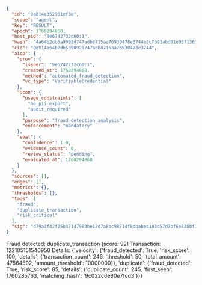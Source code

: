 ```json
{
  "id": "9a814e352961ef3e",
  "scope": "agent",
  "key": "RESULT",
  "epoch": 1760294868,
  "host_pid": "9e6742732c60:1",
  "hash": "4a64b2db5a9092d747adb8715aa76930478e3744e3c7b91abd01e93f13614588",
  "cid": "QmV14a64b2db5a9092d747adb8715aa76930478e3744",
  "aicp": {
    "prov": {
      "issuer": "9e6742732c60:1",
      "created_at": 1760294868,
      "method": "automated_fraud_detection",
      "vc_type": "VerifiableCredential"
    },
    "ucon": {
      "usage_constraints": [
        "no_pii_export",
        "audit_required"
      ],
      "purpose": "fraud_detection_analysis",
      "enforcement": "mandatory"
    },
    "eval": {
      "confidence": 1.0,
      "evidence_count": 0,
      "review_status": "pending",
      "evaluated_at": 1760294868
    }
  },
  "sources": [],
  "edges": [],
  "metrics": {},
  "thresholds": {},
  "tags": [
    "fraud",
    "duplicate_transaction",
    "risk_critical"
  ],
  "sig": "d79a3f42f25b47147903be12d7a8bc98714f8dbabea103d57d7bf6e338bf2e2f"
}
```

Fraud detected: duplicate_transaction (score: 92)
Transaction: 122105151540950
Details: {'velocity': {'fraud_detected': True, 'risk_score': 100, 'details': {'transaction_count': 246, 'threshold': 50, 'total_amount': 47564592, 'amount_threshold': 10000000}}, 'duplicate': {'fraud_detected': True, 'risk_score': 85, 'details': {'duplicate_count': 245, 'first_seen': 1760285763, 'matching_hash': '9c022c6e80e7fcd3'}}}
